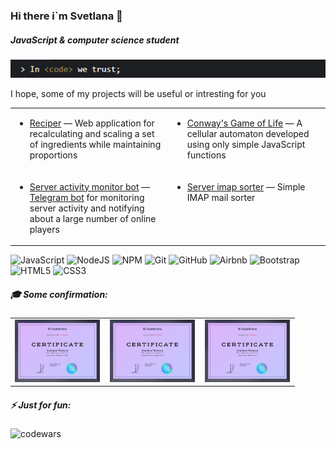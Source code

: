 ### Hi there i`m Svetlana 👋
##### JavaScript & computer science student

![Описание](https://github.com/marss-hub/marss-hub/blob/main/codebanner-xs.png)

I hope, some of my projects will be useful or intresting for you

<table><tr><td valign="top" width="50%">
  
* [Reciper](https://marss-hub.github.io/reciper/) — Web application for recalculating and scaling a set of ingredients while maintaining proportions
  
</td><td valign="top" width="50%">
  
* [Conway's Game of Life](https://marss-hub.github.io/Conways-Game-of-Life-using-simple-JavaScript/) — A cellular automaton developed using only simple JavaScript functions
  
</td></tr>
<tr><td valign="top" width="50%">
  
* [Server activity monitor bot](https://github.com/marss-hub/sav-activity-bot) — [Telegram bot](https://t.me/Coronavirus_Public_bot) for monitoring server activity and notifying about a large number of online players
  
</td><td valign="top" width="50%">
  
* [Server imap sorter](https://github.com/marss-hub/server-npm-imap) — Simple IMAP mail sorter
  
</td></tr></table>

![JavaScript](https://img.shields.io/badge/javascript-%23323330.svg?style=for-the-badge&logo=javascript&logoColor=%23F7DF1E)
![NodeJS](https://img.shields.io/badge/node.js-6DA55F?style=for-the-badge&logo=node.js&logoColor=white)
![NPM](https://img.shields.io/badge/NPM-%23CB3837.svg?style=for-the-badge&logo=npm&logoColor=white)
![Git](https://img.shields.io/badge/git-%23F05033.svg?style=for-the-badge&logo=git&logoColor=white)
![GitHub](https://img.shields.io/badge/github-%23121011.svg?style=for-the-badge&logo=github&logoColor=white)
![Airbnb](https://img.shields.io/badge/Airbnb-%23ff5a5f.svg?style=for-the-badge&logo=Airbnb&logoColor=white)
![Bootstrap](https://img.shields.io/badge/bootstrap-%238511FA.svg?style=for-the-badge&logo=bootstrap&logoColor=white)
![HTML5](https://img.shields.io/badge/html5-%23E34F26.svg?style=for-the-badge&logo=html5&logoColor=white)
![CSS3](https://img.shields.io/badge/css3-%231572B6.svg?style=for-the-badge&logo=css3&logoColor=white)



##### 🎓 Some confirmation:
<table><tr><td valign="top" width="33%">
<a href="https://github.com/marss-hub/marss-hub/blob/main/certificateGB-en-1.PNG" target="_blank" ><img src="https://github.com/marss-hub/marss-hub/blob/main/certificateGB-en-1.PNG" alt="Certificate from GeekBrains beginner level" height="100px"></a>
</td><td valign="top" width="33%">
<a href="https://github.com/marss-hub/marss-hub/blob/main/certificateGB-en-2.PNG" target="_blank" ><img src="https://github.com/marss-hub/marss-hub/blob/main/certificateGB-en-2.PNG" alt="Certificate from GeekBrains intermediate level" height="100px"></a>
</td><td valign="top" width="33%">
<a href="https://github.com/marss-hub/marss-hub/blob/main/certificateGB-en-3.PNG" target="_blank" ><img src="https://github.com/marss-hub/marss-hub/blob/main/certificateGB-en-3.PNG" alt="Certificate from GeekBrains advanced level" height="100px"></a>
</td></tr></table>

##### ⚡ Just for fun:
![codewars](https://www.codewars.com/users/marss-hub/badges/small)

